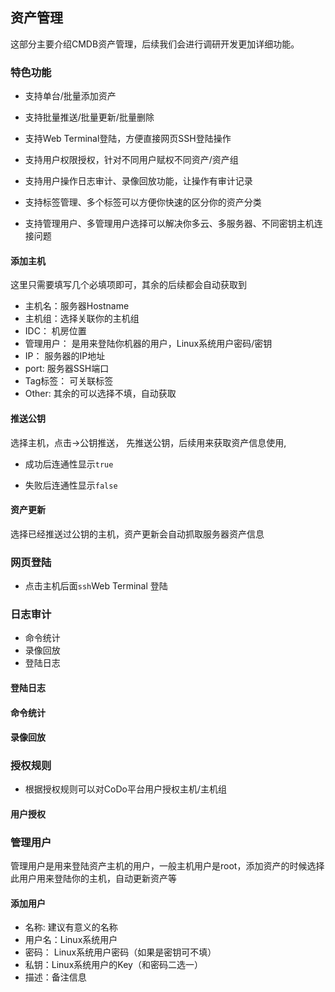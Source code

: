 ## 资产管理	

这部分主要介绍CMDB资产管理，后续我们会进行调研开发更加详细功能。

### 特色功能

- 支持单台/批量添加资产

- 支持批量推送/批量更新/批量删除
- 支持Web Terminal登陆，方便直接网页SSH登陆操作
- 支持用户权限授权，针对不同用户赋权不同资产/资产组
- 支持用户操作日志审计、录像回放功能，让操作有审计记录
- 支持标签管理、多个标签可以方便你快速的区分你的资产分类
- 支持管理用户、多管理用户选择可以解决你多云、多服务器、不同密钥主机连接问题

#### 添加主机

这里只需要填写几个必填项即可，其余的后续都会自动获取到

- 主机名：服务器Hostname
- 主机组：选择关联你的主机组
- IDC： 机房位置
- 管理用户： 是用来登陆你机器的用户，Linux系统用户密码/密钥
- IP： 服务器的IP地址
- port: 服务器SSH端口
- Tag标签： 可关联标签
- Other: 其余的可以选择不填，自动获取

#### 推送公钥

选择主机，点击->公钥推送， 先推送公钥，后续用来获取资产信息使用,

- 成功后连通性显示`true`

- 失败后连通性显示`false`

#### 资产更新

选择已经推送过公钥的主机，资产更新会自动抓取服务器资产信息

### 网页登陆

- 点击主机后面`ssh`Web Terminal 登陆

### 日志审计

- 命令统计
- 录像回放
- 登陆日志

#### 登陆日志

#### 命令统计

#### 录像回放

### 授权规则

- 根据授权规则可以对CoDo平台用户授权主机/主机组

#### 用户授权

### 管理用户

管理用户是用来登陆资产主机的用户，一般主机用户是root，添加资产的时候选择此用户用来登陆你的主机，自动更新资产等

#### 添加用户

- 名称: 建议有意义的名称
- 用户名：Linux系统用户
- 密码： Linux系统用户密码（如果是密钥可不填）
- 私钥：Linux系统用户的Key（和密码二选一）
- 描述：备注信息


